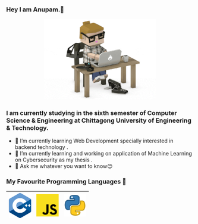 ### Hey I am Anupam.👋
<p align="center">
<img src="https://raw.githubusercontent.com/AnupamDas054/AnupamDas054/master/img/pro.gif" width=300>
</p>


### I am currently studying in the sixth semester of Computer Science & Engineering at Chittagong University of Engineering & Technology. 
- 🔭 I’m currently learning Web Development specially interested in backend technology .
- 🌱 I’m currently learning and working on application of Machine Learning on Cybersecurity as my thesis .
- 💬 Ask me whatever you want to know😊

### My Favourite Programming Languages  :rocket:
|<img src="https://raw.githubusercontent.com/AnupamDas054/AnupamDas054/master/img/cpp.png" width=60>  | <img src="https://raw.githubusercontent.com/AnupamDas054/AnupamDas054/master/img/js.png" width=60>  | <img src="https://raw.githubusercontent.com/AnupamDas054/AnupamDas054/master/img/python.png" width=60>  |
|:---:|:---:|:---:|

<!--
**AnupamDas054/AnupamDas054** is a ✨ _special_ ✨ repository because its `README.md` (this file) appears on your GitHub profile.

Here are some ideas to get you started:

- 🔭 I’m currently working on ...
- 🌱 I’m currently learning ...
- 👯 I’m looking to collaborate on ...
- 🤔 I’m looking for help with ...
- 💬 Ask me about ...
- 📫 How to reach me: ...
- 😄 Pronouns: ...
- ⚡ Fun fact: ...
-->
